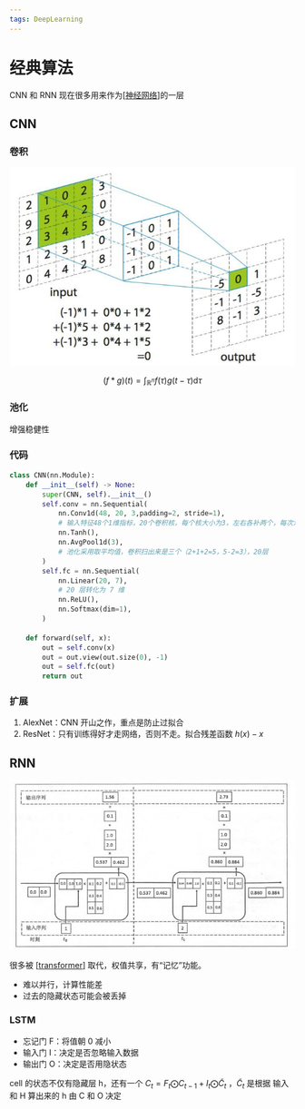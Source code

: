```yaml
---
tags: DeepLearning
---
```

# 经典算法

CNN 和 RNN 现在很多用来作为[[神经网络]]的一层

## CNN

### 卷积

![CNN](https://raw.githubusercontent.com/ErnestDong/ml-in-erm/main/lib/cnn.jpeg)

$$(f*g)(t)=\int_{\mathbb{R}^n}f(\tau)g(t-\tau)\mathrm{d}\tau$$

### 池化

增强稳健性

### 代码

```python
class CNN(nn.Module):
    def __init__(self) -> None:
        super(CNN, self).__init__()
        self.conv = nn.Sequential(
            nn.Conv1d(48, 20, 3,padding=2, stride=1),
            # 输入特征48个1维指标，20个卷积核，每个核大小为3，左右各补两个，每次滑动一格
            nn.Tanh(),
            nn.AvgPool1d(3),
            # 池化采用取平均值，卷积扫出来是三个（2+1+2=5，5-2=3），20层
        )
        self.fc = nn.Sequential(
            nn.Linear(20, 7),
            # 20 层转化为 7 维
            nn.ReLU(),
            nn.Softmax(dim=1),
        )

    def forward(self, x):
        out = self.conv(x)
        out = out.view(out.size(0), -1)
        out = self.fc(out)
        return out
```

### 扩展

1. AlexNet：CNN 开山之作，重点是防止过拟合
2. ResNet：只有训练得好才走网络，否则不走。拟合残差函数 $h(x)-x$

## RNN

![RNN](../../attachments/rnn.png)

很多被 [[transformer]] 取代，权值共享，有“记忆”功能。

- 难以并行，计算性能差
- 过去的隐藏状态可能会被丢掉

### LSTM

- 忘记门 F：将值朝 0 减小
- 输入门 I：决定是否忽略输入数据
- 输出门 O：决定是否用隐状态

cell 的状态不仅有隐藏层 h，还有一个 $C_t=F_t\bigodot C_{t-1}+I_t\bigodot \tilde{C}_t$ ，$\tilde{C}_t$ 是根据 输入和 H 算出来的
h 由 C 和 O 决定

[//begin]: # "Autogenerated link references for markdown compatibility"
[神经网络]: 神经网络.md "神经网络"
[transformer]: transformer.md "Transformer"
[//end]: # "Autogenerated link references"
